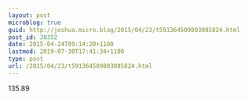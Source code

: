 ```yaml
---
layout: post
microblog: true
guid: http://joshua.micro.blog/2015/04/23/t591364509803085824.html
post_id: 38352
date: 2015-04-24T09:14:20+1100
lastmod: 2019-07-30T17:41:34+1100
type: post
url: /2015/04/23/t591364509803085824.html
---
```

135.89
